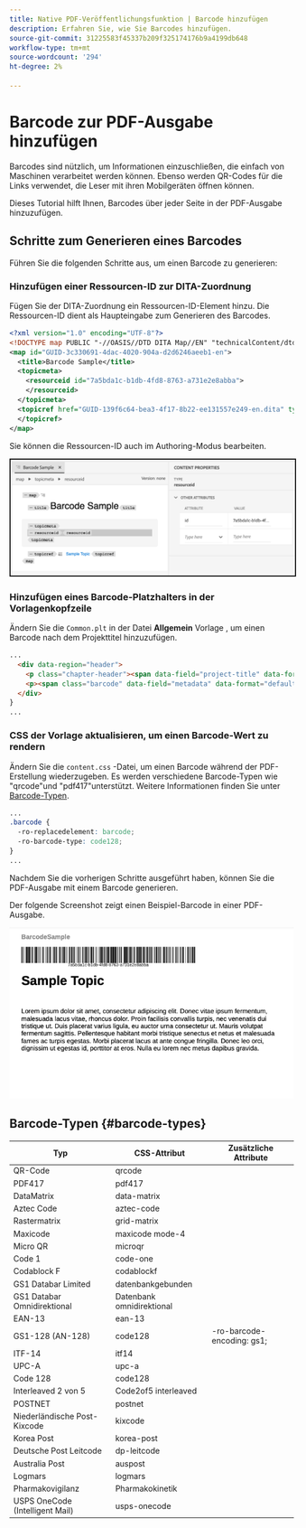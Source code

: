 ```yaml
---
title: Native PDF-Veröffentlichungsfunktion | Barcode hinzufügen
description: Erfahren Sie, wie Sie Barcodes hinzufügen.
source-git-commit: 31225583f45337b209f325174176b9a4199db648
workflow-type: tm+mt
source-wordcount: '294'
ht-degree: 2%

---
```


# Barcode zur PDF-Ausgabe hinzufügen

Barcodes sind nützlich, um Informationen einzuschließen, die einfach von Maschinen verarbeitet werden können. Ebenso werden QR-Codes für die Links verwendet, die Leser mit ihren Mobilgeräten öffnen können.

Dieses Tutorial hilft Ihnen, Barcodes über jeder Seite in der PDF-Ausgabe hinzuzufügen.

## Schritte zum Generieren eines Barcodes

Führen Sie die folgenden Schritte aus, um einen Barcode zu generieren:

### Hinzufügen einer Ressourcen-ID zur DITA-Zuordnung

Fügen Sie der DITA-Zuordnung ein Ressourcen-ID-Element hinzu. Die Ressourcen-ID dient als Haupteingabe zum Generieren des Barcodes.

```xml
<?xml version="1.0" encoding="UTF-8"?>
<!DOCTYPE map PUBLIC "-//OASIS//DTD DITA Map//EN" "technicalContent/dtd/map.dtd">
<map id="GUID-3c330691-4dac-4020-904a-d2d6246aeeb1-en">
  <title>Barcode Sample</title>
  <topicmeta>
    <resourceid id="7a5bda1c-b1db-4fd8-8763-a731e2e8abba">
    </resourceid>
  </topicmeta>
  <topicref href="GUID-139f6c64-bea3-4f17-8b22-ee131557e249-en.dita" type="topic">
  </topicref>
</map>  
```

Sie können die Ressourcen-ID auch im Authoring-Modus bearbeiten.

<img src="./assets/barcode-map.png" alt="Beispielausgabe mit Barcode" width="700" border="2px solid blue">


### Hinzufügen eines Barcode-Platzhalters in der Vorlagenkopfzeile

Ändern Sie die `Common.plt` in der Datei **Allgemein** Vorlage , um einen Barcode nach dem Projekttitel hinzuzufügen.

```html
...
  <div data-region="header">
    <p class="chapter-header"><span data-field="project-title" data-format="default">Project Title</span> </p>
    <p><span class="barcode" data-field="metadata" data-format="default" data-subtype="//resourceid/@id">Resource ID (barcode)</span></p>
  </div>
} 
...
```


### CSS der Vorlage aktualisieren, um einen Barcode-Wert zu rendern

Ändern Sie die `content.css` -Datei, um einen Barcode während der PDF-Erstellung wiederzugeben. Es werden verschiedene Barcode-Typen wie &quot;qrcode&quot;und &quot;pdf417&quot;unterstützt.  Weitere Informationen finden Sie unter [Barcode-Typen](#barcode-types).



```css
...
.barcode {
  -ro-replacedelement: barcode;
  -ro-barcode-type: code128;
}
...
```

Nachdem Sie die vorherigen Schritte ausgeführt haben, können Sie die PDF-Ausgabe mit einem Barcode generieren.

Der folgende Screenshot zeigt einen Beispiel-Barcode in einer PDF-Ausgabe.

<img src="./assets/barcode-output-sample.png" alt="Beispielausgabe mit Barcode" width="700">


## Barcode-Typen {#barcode-types}

| Typ | CSS-Attribut | Zusätzliche Attribute |
| ------------------------------- | ----------------------- | -------------------------- |
| QR-Code | qrcode |                            |
| PDF417 | pdf417 |                            |
| DataMatrix | data-matrix |                            |
| Aztec Code | aztec-code |                            |
| Rastermatrix | grid-matrix |                            |
| Maxicode | maxicode mode-4 |                            |
| Micro QR | microqr |                            |
| Code 1 | code-one |                            |
| Codablock F | codablockf |                            |
| GS1 Databar Limited | datenbankgebunden |                            |
| GS1 Databar Omnidirektional | Datenbank omnidirektional |                            |
| EAN-13 | ean-13 |                            |
| GS1-128 (AN-128) | code128 | -ro-barcode-encoding: gs1; |
| ITF-14 | itf14 |                            |
| UPC-A | upc-a |                            |
| Code 128 | code128 |                            |
| Interleaved 2 von 5 | Code2of5 interleaved |                            |
| POSTNET | postnet |                            |
| Niederländische Post-Kixcode | kixcode |                            |
| Korea Post | korea-post |                            |
| Deutsche Post Leitcode | dp-leitcode |                            |
| Australia Post | auspost |                            |
| Logmars | logmars |                            |
| Pharmakovigilanz | Pharmakokinetik |                            |
| USPS OneCode (Intelligent Mail) | usps-onecode |                            |


